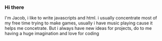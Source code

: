 ### Hi there 

I'm Jacob, i like to write javascripts and html. i usually concentrate most of my free time trying to make games, usually i have music playing cause it helps me concetrate. But i always have new ideas for projects, do to me having a huge imagination and love for coding

